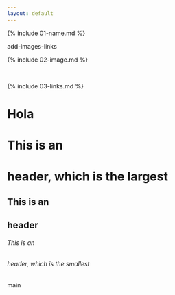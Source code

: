 ```yaml
---
layout: default
---
```


{% include 01-name.md %}

 add-images-links
<br>

{% include 02-image.md %}

<br>

{% include 03-links.md %}


# <h1>Hola</h1>
# This is an <h1> header, which is the largest
## This is an <h2> header
###### This is an <h6> header, which is the smallest
 main
